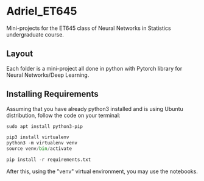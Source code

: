 # Adriel_ET645
Mini-projects for the ET645 class of Neural Networks in Statistics undergraduate course.

## Layout

Each folder is a mini-project all done in python with Pytorch library for Neural Networks/Deep Learning.

## Installing Requirements

Assuming that you have already python3 installed and is using Ubuntu distribution, follow the code on your terminal:

```python
sudo apt install python3-pip

pip3 install virtualenv
python3 -m virtualenv venv
source venv/bin/activate

pip install -r requirements.txt
```

After this, using the "venv" virtual environment, you may use the notebooks.